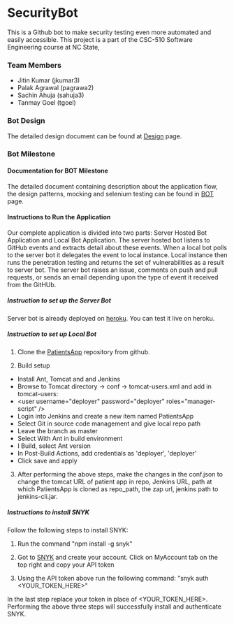 # SecurityBot

This is a Github bot to make security testing even more automated and easily accessible. This project is a part of the CSC-510 Software Engineering course at NC State,

### Team Members
* Jitin Kumar (jkumar3)
* Palak Agrawal (pagrawa2)
* Sachin Ahuja (sahuja3)
* Tanmay Goel (tgoel)

### Bot Design

The detailed design document can be found at [Design](DESIGN.md) page.

### Bot Milestone

#### Documentation for BOT Milestone

The detailed document containing description about the application flow, the design patterns, mocking and selenium testing can be found in [BOT](https://github.com/goeltanmay/SecurityBot/blob/master/BOT.md) page.

#### Instructions to Run the Application

Our complete application is divided into two parts: Server Hosted Bot Application and Local Bot Application. The server hosted bot listens to GitHub events and extracts detail about these events. When a local bot polls to the server bot it delegates the event to local instance. Local instance then runs the penetration testing and returns the set of vulnerabilities as a result to server bot. The server bot raises an issue, comments on push and pull requests, or sends an email depending upon the type of event it received from the GitHUb.

##### Instruction to set up the Server Bot

Server bot is already deployed on [heroku](http://desolate-fortress-49649.herokuapp.com/emailReport). You can test it live on heroku.

##### Instruction to set up Local Bot

1. Clone the [PatientsApp](https://github.com/goeltanmay/PatientsApp.git) repository from github.

2. Build setup
* Install Ant, Tomcat and and Jenkins  
* Browse to Tomcat directory -> conf -> tomcat-users.xml and add in tomcat-users:   
* \<user username="deployer" password="deployer" roles="manager-script" /\>  
* Login into Jenkins and create a new item named PatientsApp  
* Select Git in source code management and give local repo path  
* Leave the branch as master  
* Select With Ant in build environment
* I Build, select Ant version
* In Post-Build Actions, add credentials as 'deployer', 'deployer'
* Click save and apply

3. After performing the above steps, make the changes in the conf.json to change the tomcat URL of patient app in repo, Jenkins URL, path at which PatientsApp is cloned as repo_path, the zap url, jenkins path to jenkins-cli.jar.

##### Instructions to install SNYK

Follow the following steps to install SNYK:

1. Run the command "npm install -g snyk"

2. Got to [SNYK]("https://snyk.io/create-organisation") and create your account. Click on MyAccount tab on the top right and copy your API token

3. Using the API token above run the following command: "snyk auth <YOUR_TOKEN_HERE>"

In the last step replace your token in place of <YOUR_TOKEN_HERE>. Performing the above three steps will successfully install and authenticate SNYK.


